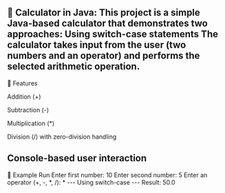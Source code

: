🧮 Calculator in Java:
This project is a simple Java-based calculator that demonstrates two approaches:
Using switch-case statements
The calculator takes input from the user (two numbers and an operator) and performs the selected arithmetic operation.
------------------------------------------------------------------------------------------------------------------------------------------------------------------------------------------------
🔹 Features

Addition (+)

Subtraction (-)

Multiplication (*)

Division (/) with zero-division handling

Console-based user interaction
-----------------------------------------------------------------------------------------------------------------------------------------------------------------------------------------------
🔹 Example Run
Enter first number: 10
Enter second number: 5
Enter an operator (+, -, *, /): *
--- Using switch-case ---
Result: 50.0

